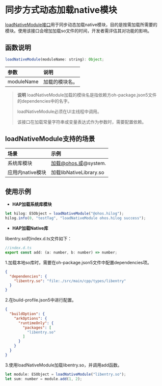 # 同步方式动态加载native模块

[loadNativeModule接口](../reference/common/js-apis-common-load-native-module.md)用于同步动态加载native模块，目的是按需加载所需要的模块。使用该接口会增加加载so文件的时间，开发者需评估其对功能的影响。

## 函数说明

```js
loadNativeModule(moduleName: string): Object;
```

| 参数            | 说明          |
| :------------- | :----------------------------- |
| moduleName            | 加载的模块名。       |

> **说明**
> loadNativeModule加载的模块名是指依赖方oh-package.json5文件的dependencies中的名字。
>
> loadNativeModule必须在UI主线程中调用。
>
> 该接口在加载常量字符串或变量表达式作为参数时，需要配置依赖。

## loadNativeModule支持的场景

| 场景            | 示例           | 
| :------------- | :----------------------------- | 
| 系统库模块        | 加载@ohos.或@system.        | 
| 应用内native模块	| 加载libNativeLibrary.so |

## 使用示例

- **HAP加载系统库模块**

```js
let hilog: ESObject = loadNativeModule("@ohos.hilog");
hilog.info(0, "testTag", "loadNativeModule ohos.hilog success");
```

- **HAP加载Native库**

libentry.so的index.d.ts文件如下：

```javascript
//index.d.ts
export const add: (a: number, b: number) => number;
```

1.加载本地so库时，需要在oh-package.json5文件中配置dependencies项。

```json
{
  "dependencies": {
    "libentry.so": "file:./src/main/cpp/types/libentry"
  }
}
```

2.在build-profile.json5中进行配置。

```json
{
  "buildOption": {
    "arkOptions": {
      "runtimeOnly": {
        "packages": [
          "libentry.so"
        ]
      }
    }
  }
}
```

3.使用loadNativeModule加载libentry.so，并调用add函数。

```js
let module: ESObject = loadNativeModule("libentry.so");
let sum: number = module.add(1, 2);
```
